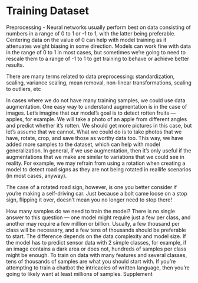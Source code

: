 # Training Dataset



Preprocessing - Neural networks usually perform best on data consisting of numbers in a range of 0 to 1 or -1 to
1, with the latter being preferable. Centering data on the value of 0 can help with model training
as it attenuates weight biasing in some direction. Models can work fine with data in the range of 0
to 1 in most cases, but sometimes we’re going to need to rescale them to a range of -1 to 1 to get
training to behave or achieve better results.


There are many terms related to data preprocessing: standardization, scaling, variance scaling,
mean removal, non-linear transformations, scaling to outliers, etc


In cases where we do not have many training samples, we could use data augmentation. One
easy way to understand augmentation is in the case of images. Let’s imagine that our model’s goal
is to detect rotten fruits — apples, for example. We will take a photo of an apple from different
angles and predict whether it’s rotten. We should get more pictures in this case, but let’s assume
that we cannot. What we could do is to take photos that we have, rotate, crop, and save those as
worthy data too. This way, we have added more samples to the dataset, which can help with model
generalization. In general, if we use augmentation, then it’s only useful if the augmentations that
we make are similar to variations that we could see in reality. For example, we may refrain from
using a rotation when creating a model to detect road signs as they are not being rotated in reallife
scenarios (in most cases, anyway).

The case of a rotated road sign, however, is one you better consider if you’re making a self-driving car. Just because a bolt came loose on a stop sign, flipping
it over, doesn’t mean you no longer need to stop there!

How many samples do we need to train the model? There is no single answer to this question —
one model might require just a few per class, and another may require a few million or billion.
Usually, a few thousand per class will be necessary, and a few tens of thousands should be
preferable to start. The difference depends on the data complexity and model size. If the model
has to predict sensor data with 2 simple classes, for example, if an image contains a dark area or
does not, hundreds of samples per class might be enough. To train on data with many features and
several classes, tens of thousands of samples are what you should start with. If you’re attempting
to train a chatbot the intricacies of written language, then you’re going to likely want at least
millions of samples.
Supplement